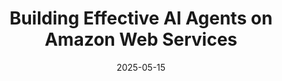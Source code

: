---
title: "Building Effective AI Agents on Amazon Web Services"
description: "A hands-on workshop for developers to build autonomous AI agent systems on AWS using LLM patterns, open-source frameworks, and best practices for production deployment"
date: 2025-05-15
skillLevel: Advanced
url: https://catalog.workshops.aws/building-effective-ai-agents-on-aws/en-US/
image: "https://static.us-east-1.prod.workshops.aws/public/72f9248f-fbfb-42ce-bed4-378a1eeac837/static/agentic-workflow.gif"
frameworks:
  - Strands
  - LangGraph
  - CrewAI
  - SmolAgents
services:
  - Amazon Bedrock
  - Amazon SageMaker
category: Workshop
---